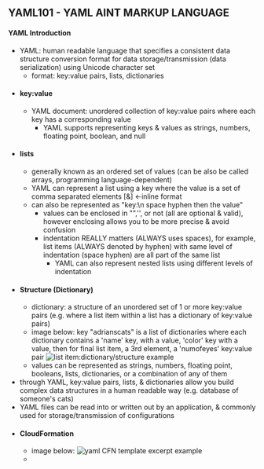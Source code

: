 ## YAML101 - YAML AINT MARKUP LANGUAGE ##

#### YAML Introduction ####
* YAML: human readable language that specifies a consistent data structure conversion format for data storage/transmission (data serialization) using Unicode character set
  * format: key:value pairs, lists, dictionaries
* #### key:value ####
  * YAML document: unordered collection of key:value pairs where each key has a corresponding value
    * YAML supports representing keys & values as strings, numbers, floating point, boolean, and null 
* #### lists ####
  * generally known as an ordered set of values (can be also be called arrays, programming language-dependent)
  * YAML can represent a list using a key where the value is a set of comma separated elements [&] <-inline format
  * can also be represented as "key:\n space hyphen then the value"
    * values can be enclosed in "",'', or not (all are optional & valid), however enclosing allows you to be more precise & avoid confusion
    * indentation REALLY matters (ALWAYS uses spaces), for example, list items (ALWAYS denoted by hyphen) with same level of indentation (space hyphen) are all part of the same list
      * YAML can also represent nested lists using different levels of indentation 
* #### Structure (Dictionary) ####
  * dictionary: a structure of an unordered set of 1 or more key:value pairs (e.g. where a list item within a list has a dictionary of key:value pairs)
  * image below: key "adrianscats" is a list of dictionaries where each dictionary contains a 'name' key, with a value, 'color' key with a value, then for final list item, a 3rd element, a 'numofeyes' key:value pair
![list item:dictionary/structure example](https://i.postimg.cc/rF5BghY6/image.png)
  * values can be represented as strings, numbers, floating point, booleans, lists, dictionaries, or a combination of any of them
* through YAML, key:value pairs, lists, & dictionaries allow you build complex data structures in a human readable way (e.g. database of someone's cats)
* YAML files can be read into or written out by an application, & commonly used for storage/transmission of configurations 
* #### CloudFormation ####
  * image below:
  ![yaml CFN template excerpt example](https://i.postimg.cc/7ZzQsg3M/image2-resize.png)
  * 
